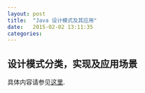 ```yaml
---
layout: post
title:  "Java 设计模式及其应用"
date:   2015-02-02 13:11:35
categories: 
---
```


## 设计模式分类，实现及应用场景

具体内容请参见[这里](https://github.com/tsinghualiji/design_pattern).